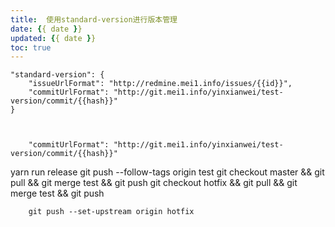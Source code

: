 ```yaml
---
title:  使用standard-version进行版本管理
date: {{ date }}
updated: {{ date }}
toc: true
---
```






    "standard-version": {
        "issueUrlFormat": "http://redmine.mei1.info/issues/{{id}}",
        "commitUrlFormat": "http://git.mei1.info/yinxianwei/test-version/commit/{{hash}}"
    }



        "commitUrlFormat": "http://git.mei1.info/yinxianwei/test-version/commit/{{hash}}"

 
 
 yarn run release
 git push --follow-tags origin test
 git checkout master && git pull && git merge test && git push
 git checkout hotfix && git pull && git merge test && git push



        git push --set-upstream origin hotfix